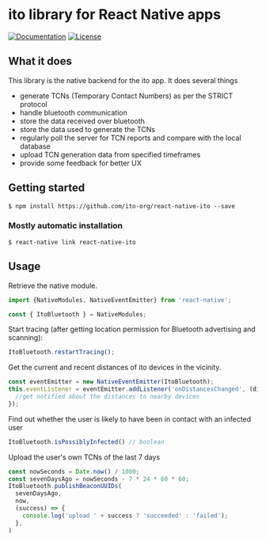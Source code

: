 # ito library for React Native apps

[![Documentation](https://img.shields.io/website?label=documentation&url=https%3A%2F%2Fdocs.ito-app.org%2Freact-native-ito)](https://docs.ito-app.org/react-native-ito/)
[![License](https://img.shields.io/badge/license-BSD--3--Clause--Clear-brightgreen)](LICENSE)

## What it does

This library is the native backend for the ito app. It does several things
- generate TCNs (Temporary Contact Numbers) as per the STRICT protocol
- handle bluetooth communication
- store the data received over bluetooth
- store the data used to generate the TCNs
- regularly poll the server for TCN reports and compare with the local database
- upload TCN generation data from specified timeframes
- provide some feedback for better UX

## Getting started

`$ npm install https://github.com/ito-org/react-native-ito --save`

### Mostly automatic installation

`$ react-native link react-native-ito`

## Usage
Retrieve the native module.
```js
import {NativeModules, NativeEventEmitter} from 'react-native';

const { ItoBluetooth } = NativeModules;
```

Start tracing (after getting location permission for Bluetooth advertising and scanning):
```javascript
ItoBluetooth.restartTracing();
```
Get the current and recent distances of ito devices in the vicinity.
```js
const eventEmitter = new NativeEventEmitter(ItoBluetooth);
this.eventListener = eventEmitter.addListener('onDistancesChanged', (distances) => {
  //get notified about the distances to nearby devices
});
```
Find out whether the user is likely to have been in contact with an infected user
```js
ItoBluetooth.isPossiblyInfected() // boolean
```

Upload the user's own TCNs of the last 7 days
```js
const nowSeconds = Date.now() / 1000;
const sevenDaysAgo = nowSeconds - 7 * 24 * 60 * 60;
ItoBluetooth.publishBeaconUUIDs(
  sevenDaysAgo,
  now,
  (success) => {
    console.log('upload ' + success ? 'succeeded' : 'failed');
  },
)
```
